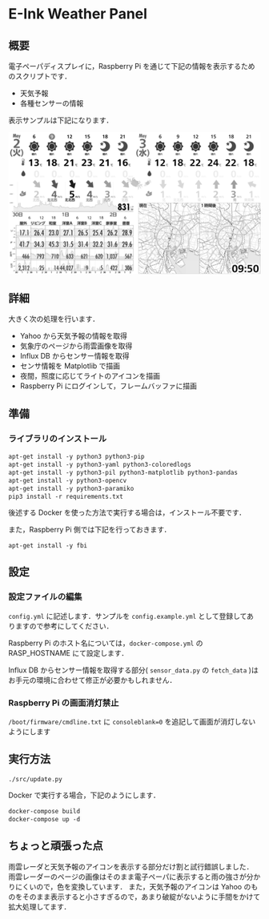 # E-Ink Weather Panel

## 概要

電子ペーパディスプレイに，Raspberry Pi を通じて下記の情報を表示するためのスクリプトです．

-   天気予報
-   各種センサーの情報

表示サンプルは下記になります．

![表示サンプル](img/example.png)

## 詳細

大きく次の処理を行います．

-   Yahoo から天気予報の情報を取得
-   気象庁のページから雨雲画像を取得
-   Influx DB からセンサー情報を取得
-   センサ情報を Matplotlib で描画
-   夜間，照度に応じてライトのアイコンを描画
-   Raspberry Pi にログインして，フレームバッファに描画


## 準備

### ライブラリのインストール

```bash:bash
apt-get install -y python3 python3-pip
apt-get install -y python3-yaml python3-coloredlogs
apt-get install -y python3-pil python3-matplotlib python3-pandas
apt-get install -y python3-opencv
apt-get install -y python3-paramiko
pip3 install -r requirements.txt
```

後述する Docker を使った方法で実行する場合は，インストール不要です．

また，Raspberry Pi 側では下記を行っておきます．

```bash:bash
apt-get install -y fbi
```

## 設定

### 設定ファイルの編集
`config.yml` に記述します．サンプルを `config.example.yml` として登録してありますので参考にしてください．

Raspberry Pi のホスト名については，`docker-compose.yml` の RASP_HOSTNAME にて設定します．

Influx DB からセンサー情報を取得する部分( `sensor_data.py` の `fetch_data` )はお手元の環境に合わせて修正が必要かもしれません．

### Raspberry Pi の画面消灯禁止

`/boot/firmware/cmdline.txt` に `consoleblank=0` を追記して画面が消灯しないようにします

## 実行方法

```bash:bash
./src/update.py
```

Docker で実行する場合，下記のようにします．

```bash:bash
docker-compose build
docker-compose up -d
```

## ちょっと頑張った点

雨雲レーダと天気予報のアイコンを表示する部分だけ割と試行錯誤しました．
雨雲レーダーのページの画像はそのまま電子ペーパに表示すると雨の強さが分かりにくいので，色を変換しています．
また，天気予報のアイコンは Yahoo のものをそのまま表示すると小さすぎるので，あまり破綻がないように手間をかけて拡大処理してます．
